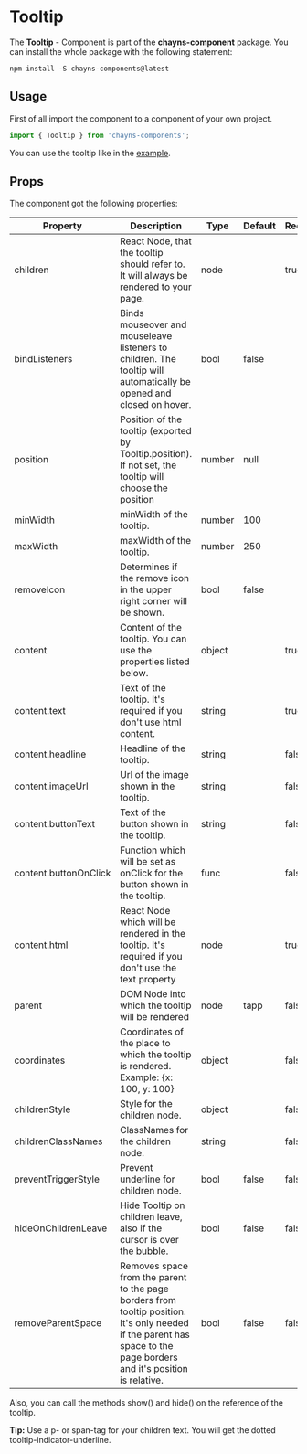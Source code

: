 # Tooltip

The **Tooltip** - Component is part of the **chayns-component** package. You can
install the whole package with the following statement:

    npm install -S chayns-components@latest

## Usage

First of all import the component to a component of your own project.

```jsx harmony
import { Tooltip } from 'chayns-components';
```

You can use the tooltip like in the
[example](https://github.com/TobitSoftware/chayns-components/blob/master/examples/react-chayns-tooltip/Example.jsx).

## Props

The component got the following properties:

| Property              | Description                                                                                                                                                          | Type   | Default | Required |
| --------------------- | -------------------------------------------------------------------------------------------------------------------------------------------------------------------- | ------ | ------- | -------- |
| children              | React Node, that the tooltip should refer to. It will always be rendered to your page.                                                                               | node   |         | true     |
| bindListeners         | Binds mouseover and mouseleave listeners to children. The tooltip will automatically be opened and closed on hover.                                                  | bool   | false   |          |
| position              | Position of the tooltip (exported by Tooltip.position). If not set, the tooltip will choose the position                                                             | number | null    |          |
| minWidth              | minWidth of the tooltip.                                                                                                                                             | number | 100     |          |
| maxWidth              | maxWidth of the tooltip.                                                                                                                                             | number | 250     |          |
| removeIcon            | Determines if the remove icon in the upper right corner will be shown.                                                                                               | bool   | false   |          |
| content               | Content of the tooltip. You can use the properties listed below.                                                                                                     | object |         | true     |
| content.text          | Text of the tooltip. It's required if you don't use html content.                                                                                                    | string |         | true     |
| content.headline      | Headline of the tooltip.                                                                                                                                             | string |         | false    |
| content.imageUrl      | Url of the image shown in the tooltip.                                                                                                                               | string |         | false    |
| content.buttonText    | Text of the button shown in the tooltip.                                                                                                                             | string |         | false    |
| content.buttonOnClick | Function which will be set as onClick for the button shown in the tooltip.                                                                                           | func   |         | false    |
| content.html          | React Node which will be rendered in the tooltip. It's required if you don't use the text property                                                                   | node   |         | true     |
| parent                | DOM Node into which the tooltip will be rendered                                                                                                                     | node   | tapp    | false    |
| coordinates           | Coordinates of the place to which the tooltip is rendered. Example: {x: 100, y: 100}                                                                                 | object |         | false    |
| childrenStyle         | Style for the children node.                                                                                                                                         | object |         | false    |
| childrenClassNames    | ClassNames for the children node.                                                                                                                                    | string |         | false    |
| preventTriggerStyle   | Prevent underline for children node.                                                                                                                                 | bool   | false   | false    |
| hideOnChildrenLeave   | Hide Tooltip on children leave, also if the cursor is over the bubble.                                                                                               | bool   | false   | false    |
| removeParentSpace     | Removes space from the parent to the page borders from tooltip position. It's only needed if the parent has space to the page borders and it's position is relative. | bool   | false   | false    |

Also, you can call the methods show() and hide() on the reference of the
tooltip.

**Tip:** Use a p- or span-tag for your children text. You will get the dotted
tooltip-indicator-underline.
